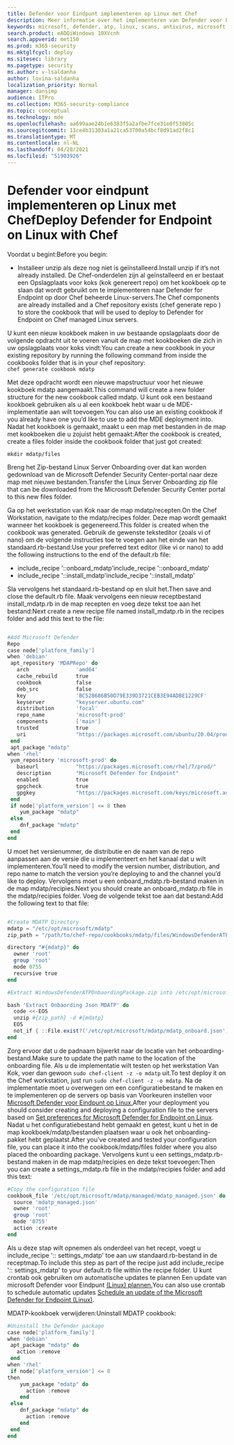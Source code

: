```yaml
---
title: Defender voor Eindpunt implementeren op Linux met Chef
description: Meer informatie over het implementeren van Defender voor Endpoint op Linux met Chef
keywords: microsoft, defender, atp, linux, scans, antivirus, microsoft defender for endpoint (linux)
search.product: eADQiWindows 10XVcnh
search.appverid: met150
ms.prod: m365-security
ms.mktglfcycl: deploy
ms.sitesec: library
ms.pagetype: security
ms.author: v-lsaldanha
author: lovina-saldanha
localization_priority: Normal
manager: dansimp
audience: ITPro
ms.collection: M365-security-compliance
ms.topic: conceptual
ms.technology: mde
ms.openlocfilehash: aa699aae24b1e6383f5a2afbe7fce31e0f53805c
ms.sourcegitcommit: 13ce4b31303a1a21ca53700a54bcf8d91ad2f8c1
ms.translationtype: MT
ms.contentlocale: nl-NL
ms.lasthandoff: 04/20/2021
ms.locfileid: "51903926"
---
```

# <a name="deploy-defender-for-endpoint-on-linux-with-chef"></a><span data-ttu-id="39521-104">Defender voor eindpunt implementeren op Linux met Chef</span><span class="sxs-lookup"><span data-stu-id="39521-104">Deploy Defender for Endpoint on Linux with Chef</span></span>

<span data-ttu-id="39521-105">Voordat u begint:</span><span class="sxs-lookup"><span data-stu-id="39521-105">Before you begin:</span></span>

- <span data-ttu-id="39521-106">Installeer unzip als deze nog niet is geïnstalleerd.</span><span class="sxs-lookup"><span data-stu-id="39521-106">Install unzip if it’s not already installed.</span></span> <span data-ttu-id="39521-107">De Chef-onderdelen zijn al geïnstalleerd en er bestaat een Opslagplaats voor koks (kok genereert repo) om het kookboek op te slaan dat wordt gebruikt om te implementeren naar Defender for Endpoint op <reponame> door Chef beheerde Linux-servers.</span><span class="sxs-lookup"><span data-stu-id="39521-107">The Chef components are already installed and a Chef repository exists (chef generate repo <reponame>) to store the cookbook that will be used to deploy to Defender for Endpoint on Chef managed Linux servers.</span></span>

<span data-ttu-id="39521-108">U kunt een nieuw kookboek maken in uw bestaande opslagplaats door de volgende opdracht uit te voeren vanuit de map met kookboeken die zich in uw opslagplaats voor koks vindt:</span><span class="sxs-lookup"><span data-stu-id="39521-108">You can create a new cookbook in your existing repository by running the following command from inside the cookbooks folder that is in your chef repository:</span></span></br>
`chef generate cookbook mdatp`

<span data-ttu-id="39521-109">Met deze opdracht wordt een nieuwe mapstructuur voor het nieuwe kookboek mdatp aangemaakt.</span><span class="sxs-lookup"><span data-stu-id="39521-109">This command will create a new folder structure for the new cookbook called mdatp.</span></span>  <span data-ttu-id="39521-110">U kunt ook een bestaand kookboek gebruiken als u al een kookboek hebt waar u de MDE-implementatie aan wilt toevoegen.</span><span class="sxs-lookup"><span data-stu-id="39521-110">You can also use an existing cookbook if you already have one you’d like to use to add the MDE deployment into.</span></span>
<span data-ttu-id="39521-111">Nadat het kookboek is gemaakt, maakt u een map met bestanden in de map met kookboeken die u zojuist hebt gemaakt:</span><span class="sxs-lookup"><span data-stu-id="39521-111">After the cookbook is created, create a files folder inside the cookbook folder that just got created:</span></span>

`mkdir mdatp/files`

<span data-ttu-id="39521-112">Breng het Zip-bestand Linux Server Onboarding over dat kan worden gedownload van de Microsoft Defender Security Center-portal naar deze map met nieuwe bestanden.</span><span class="sxs-lookup"><span data-stu-id="39521-112">Transfer the Linux Server Onboarding zip file that can be downloaded from the Microsoft Defender Security Center portal to this new files folder.</span></span>

<span data-ttu-id="39521-113">Ga op het werkstation van Kok naar de map mdatp/recepten.</span><span class="sxs-lookup"><span data-stu-id="39521-113">On the Chef Workstation, navigate to the mdatp/recipes folder.</span></span> <span data-ttu-id="39521-114">Deze map wordt gemaakt wanneer het kookboek is gegenereerd.</span><span class="sxs-lookup"><span data-stu-id="39521-114">This folder is created when the cookbook was generated.</span></span> <span data-ttu-id="39521-115">Gebruik de gewenste teksteditor (zoals vi of nano) om de volgende instructies toe te voegen aan het einde van het standaard.rb-bestand:</span><span class="sxs-lookup"><span data-stu-id="39521-115">Use your preferred text editor (like vi or nano) to add the following instructions to the end of the default.rb file:</span></span>
-   <span data-ttu-id="39521-116">include_recipe '::onboard_mdatp'</span><span class="sxs-lookup"><span data-stu-id="39521-116">include_recipe '::onboard_mdatp'</span></span>
- <span data-ttu-id="39521-117">include_recipe '::install_mdatp'</span><span class="sxs-lookup"><span data-stu-id="39521-117">include_recipe '::install_mdatp'</span></span>

<span data-ttu-id="39521-118">Sla vervolgens het standaard.rb-bestand op en sluit het.</span><span class="sxs-lookup"><span data-stu-id="39521-118">Then save and close the default.rb file.</span></span>
<span data-ttu-id="39521-119">Maak vervolgens een nieuw receptbestand install_mdatp.rb in de map recepten en voeg deze tekst toe aan het bestand:</span><span class="sxs-lookup"><span data-stu-id="39521-119">Next create a new recipe file named install_mdatp.rb in the recipes folder and add this text to the file:</span></span>

```powershell

#Add Microsoft Defender   
Repo  
case node['platform_family']
when 'debian'
 apt_repository 'MDAPRepo' do
   arch               'amd64'
   cache_rebuild      true
   cookbook           false
   deb_src            false
   key                'BC528686B50D79E339D3721CEB3E94ADBE1229CF'
   keyserver          "keyserver.ubuntu.com"
   distribution       'focal'
   repo_name          'microsoft-prod'
   components         ['main']
   trusted            true
   uri                "https://packages.microsoft.com/ubuntu/20.04/prod"
 end
 apt_package "mdatp"
when 'rhel'
 yum_repository 'microsoft-prod' do
   baseurl            "https://packages.microsoft.com/rhel/7/prod/"
   description        "Microsoft Defender for Endpoint"
   enabled            true
   gpgcheck           true
   gpgkey             "https://packages.microsoft.com/keys/microsoft.asc"
 end
 if node['platform_version'] <= 8 then
    yum_package "mdatp"
 else
    dnf_package "mdatp"
 end
end
```

<span data-ttu-id="39521-120">U moet het versienummer, de distributie en de naam van de repo aanpassen aan de versie die u implementeert en het kanaal dat u wilt implementeren.</span><span class="sxs-lookup"><span data-stu-id="39521-120">You’ll need to modify the version number, distribution, and repo name to match the version you’re deploying to and the channel you’d like to deploy.</span></span>
<span data-ttu-id="39521-121">Vervolgens moet u een onboard_mdatp.rb-bestand maken in de map mdatp/recipies.</span><span class="sxs-lookup"><span data-stu-id="39521-121">Next you should create an onboard_mdatp.rb file in the mdatp/recipies folder.</span></span>  <span data-ttu-id="39521-122">Voeg de volgende tekst toe aan dat bestand:</span><span class="sxs-lookup"><span data-stu-id="39521-122">Add the following text to that file:</span></span>

```powershell

#Create MDATP Directory
mdatp = "/etc/opt/microsoft/mdatp"
zip_path = "/path/to/chef-repo/cookbooks/mdatp/files/WindowsDefenderATPOnboardingPackage.zip"

directory "#{mdatp}" do
  owner 'root'
  group 'root'
  mode 0755
  recursive true
end

#Extract WindowsDefenderATPOnbaordingPackage.zip into /etc/opt/microsoft/mdatp

bash 'Extract Onbaording Json MDATP' do
  code <<-EOS
  unzip #{zip_path} -d #{mdatp}
  EOS
  not_if { ::File.exist?('/etc/opt/microsoft/mdatp/mdatp_onboard.json') }
end
```

<span data-ttu-id="39521-123">Zorg ervoor dat u de padnaam bijwerkt naar de locatie van het onboarding-bestand.</span><span class="sxs-lookup"><span data-stu-id="39521-123">Make sure to update the path name to the location of the onboarding file.</span></span>
<span data-ttu-id="39521-124">Als u de implementatie wilt testen op het werkstation Van Kok, voer dan gewoon ``sudo chef-client -z -o mdatp`` uit.</span><span class="sxs-lookup"><span data-stu-id="39521-124">To test deploy it on the Chef workstation, just run ``sudo chef-client -z -o mdatp``.</span></span>
<span data-ttu-id="39521-125">Na de implementatie moet u overwegen om een configuratiebestand te maken en te implementeren op de servers op basis van Voorkeuren instellen voor [Microsoft Defender voor Eindpunt op Linux.](/linux-preferences.md)</span><span class="sxs-lookup"><span data-stu-id="39521-125">After your deployment you should consider creating and deploying a configuration file to the servers based on  [Set preferences for Microsoft Defender for Endpoint on Linux](/linux-preferences.md).</span></span>  
<span data-ttu-id="39521-126">Nadat u het configuratiebestand hebt gemaakt en getest, kunt u het in de map kookboek/mdatp/bestanden plaatsen waar u ook het onboarding-pakket hebt geplaatst.</span><span class="sxs-lookup"><span data-stu-id="39521-126">After you've created and tested your configuration file, you can place it into the cookbook/mdatp/files folder where you also placed the onboarding package.</span></span>  <span data-ttu-id="39521-127">Vervolgens kunt u een settings_mdatp.rb-bestand maken in de map mdatp/recipies en deze tekst toevoegen:</span><span class="sxs-lookup"><span data-stu-id="39521-127">Then you can create a settings_mdatp.rb file in the mdatp/recipies folder and add this text:</span></span>

```powershell
#Copy the configuration file
cookbook_file '/etc/opt/microsoft/mdatp/managed/mdatp_managed.json' do
  source 'mdatp_managed.json'
  owner 'root'
  group 'root'
  mode '0755'
  action :create
end
```

<span data-ttu-id="39521-128">Als u deze stap wilt opnemen als onderdeel van het recept, voegt u include_recipe ':: settings_mdatp' toe aan uw standaard.rb-bestand in de receptmap.</span><span class="sxs-lookup"><span data-stu-id="39521-128">To include this step as part of the recipe just add include_recipe ':: settings_mdatp' to your default.rb file within the recipe folder.</span></span>
<span data-ttu-id="39521-129">U kunt crontab ook gebruiken om automatische updates te plannen Een update van microsoft Defender voor Eindpunt [(Linux) plannen.](linux-update-MDE-Linux.md)</span><span class="sxs-lookup"><span data-stu-id="39521-129">You can also use crontab to schedule automatic updates [Schedule an update of the Microsoft Defender for Endpoint (Linux)](linux-update-MDE-Linux.md).</span></span>

<span data-ttu-id="39521-130">MDATP-kookboek verwijderen:</span><span class="sxs-lookup"><span data-stu-id="39521-130">Uninstall MDATP cookbook:</span></span>

```powershell
#Uninstall the Defender package
case node['platform_family']
when 'debian'
 apt_package "mdatp" do
   action :remove
 end
when 'rhel'
 if node['platform_version'] <= 8 
then
    yum_package "mdatp" do
      action :remove
    end
 else
    dnf_package "mdatp" do
      action :remove
    end
 end
end
```

